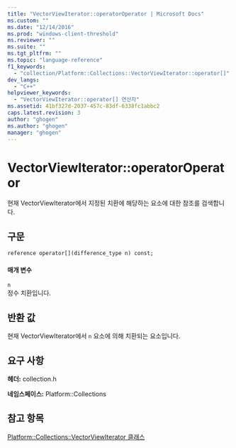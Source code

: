 ```yaml
---
title: "VectorViewIterator::operatorOperator | Microsoft Docs"
ms.custom: ""
ms.date: "12/14/2016"
ms.prod: "windows-client-threshold"
ms.reviewer: ""
ms.suite: ""
ms.tgt_pltfrm: ""
ms.topic: "language-reference"
f1_keywords: 
  - "collection/Platform::Collections::VectorViewIterator::operator[]"
dev_langs: 
  - "C++"
helpviewer_keywords: 
  - "VectorViewIterator::operator[] 연산자"
ms.assetid: 41bf327d-2037-457c-83df-6338fc1abbc2
caps.latest.revision: 3
author: "ghogen"
ms.author: "ghogen"
manager: "ghogen"
---
```

# VectorViewIterator::operatorOperator
현재 VectorViewIterator에서 지정된 치환에 해당하는 요소에 대한 참조를 검색합니다.  
  
## 구문  
  
```  
reference operator[](difference_type n) const;  
```  
  
#### 매개 변수  
 `n`  
 정수 치환입니다.  
  
## 반환 값  
 현재 VectorViewIterator에서 `n` 요소에 의해 치환되는 요소입니다.  
  
## 요구 사항  
 **헤더:** collection.h  
  
 **네임스페이스:** Platform::Collections  
  
## 참고 항목  
 [Platform::Collections::VectorViewIterator 클래스](../cppcx/platform-collections-vectorviewiterator-class.md)